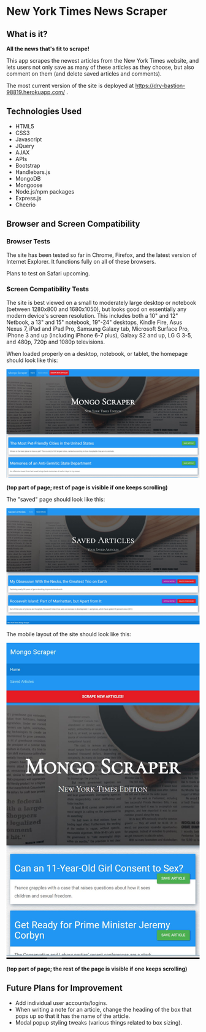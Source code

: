 # New York Times News Scraper

## What is it?

**All the news that's fit to scrape!**

This app scrapes the newest articles from the New York Times website, and lets users not only save as many of these articles as they choose, but also comment on them (and delete saved articles and comments). 

The most current version of the site is deployed at https://dry-bastion-98819.herokuapp.com/ .

## Technologies Used

* HTML5
* CSS3
* Javascript
* JQuery
* AJAX
* APIs
* Bootstrap
* Handlebars.js
* MongoDB
* Mongoose
* Node.js/npm packages
* Express.js
* Cheerio

## Browser and Screen Compatibility

### Browser Tests

The site has been tested so far in Chrome, Firefox, and the latest version of Internet Explorer.
It functions fully on all of these browsers.

Plans to test on Safari upcoming.

### Screen Compatibility Tests

The site is best viewed on a small to moderately large desktop or notebook (between 1280x800 and 1680x1050), but looks good on essentially any modern device's screen resolution. This includes both a 10" and 12" Netbook, a 13" and 15" notebook, 19"-24" desktops, Kindle Fire, Asus Nexus 7, iPad and iPad Pro, Samsung Galaxy tab, Microsoft Surface Pro, iPhone 3 and up (including iPhone 6-7 plus), Galaxy S2 and up, LG G 3-5, and 480p, 720p and 1080p televisions. 

When loaded properly on a desktop, notebook, or tablet, the homepage should look like this:

![Homepage](/public/assets/images/mongoscraper.JPG)

**(top part of page; rest of page is visible if one keeps scrolling)**

The "saved" page should look like this:

![Saved Page](/public/assets/images/savedpage.JPG)

The mobile layout of the site should look like this:

![Mobile Page](/public/assets/images/mobile.JPG)

**(top part of page; the rest of the page is visible if one keeps scrolling)**

## Future Plans for Improvement
* Add individual user accounts/logins.
* When writing a note for an article, change the heading of the box that pops up so that it has the name of the article. 
* Modal popup styling tweaks (various things related to box sizing).

